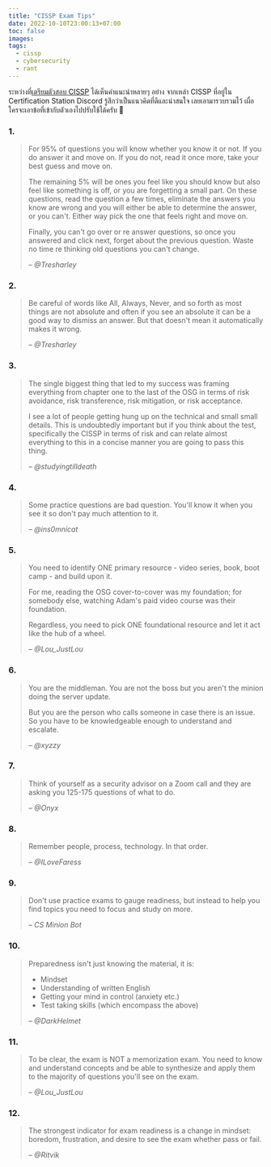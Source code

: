 ```yaml
---
title: "CISSP Exam Tips"
date: 2022-10-10T23:00:13+07:00
toc: false
images:
tags:
  - cissp
  - cybersecurity
  - rant
---
```


ระหว่างที่[เตรียมตัวสอบ CISSP](/posts/cissp-exam-preparation-review) ได้เห็นคำแนะนำหลายๆ อย่าง จากเหล่า CISSP ที่อยู่ใน Certification Station Discord รู้สึกว่าเป็นแนวคิดที่ดีและน่าสนใจ เลยเอามารวบรวมไว้ เผื่อใครจะเอาข้อที่เข้ากับตัวเองไปปรับใช้ได้ครับ 🙂

### 1.
> For 95% of questions you will know whether you know it or not. If you do answer it and move on. If you do not, read it once more, take your best guess and move on.
>
> The remaining 5% will be ones you feel like you should know but also feel like something is off, or you are forgetting a small part. On these questions, read the question a few times, eliminate the answers you know are wrong and you will either be able to determine the answer, or you can't. Either way pick the one that feels right and move on.
>
> Finally, you can't go over or re answer questions, so once you answered and click next, forget about the previous question. Waste no time re thinking old questions you can't change.
>
> <cite>&ndash; @Tresharley</cite>

### 2.
> Be careful of words like All, Always, Never, and so forth as most things are not absolute and often if you see an absolute it can be a good way to dismiss an answer. But that doesn't mean it automatically makes it wrong.
>
> <cite>&ndash; @Tresharley</cite>

### 3.
> The single biggest thing that led to my success was framing everything from chapter one to the last of the OSG in terms of risk avoidance, risk transference, risk mitigation, or risk acceptance.
>
> I see a lot of people getting hung up on the technical and small small details. This is undoubtedly important but if you think about the test, specifically the CISSP in terms of risk and can relate almost everything to this in a concise manner you are going to pass this thing. 
>
> <cite>&ndash; @studyingtilldeath</cite>

### 4.
> Some practice questions are bad question. You'll know it when you see it so don't pay much attention to it.
>
> <cite>&ndash; @ins0mnicat</cite>

### 5.
> You need to identify ONE primary resource - video series, book, boot camp - and build upon it.
>
> For me, reading the OSG cover-to-cover was my foundation; for somebody else, watching Adam's paid video course was their foundation. 
>
> Regardless, you need to pick ONE foundational resource and let it act like the hub of a wheel.
>
> <cite>&ndash; @Lou_JustLou</cite>

### 6.
> You are the middleman. You are not the boss but you aren't the minion doing the server update.
>
> But you are the person who calls someone in case there is an issue. So you have to be knowledgeable enough to understand and escalate.
>
> <cite>&ndash; @xyzzy</cite>

### 7.
> Think of yourself as a security advisor on a Zoom call and they are asking you 125-175 questions of what to do.
>
> <cite>&ndash; @Onyx</cite>

### 8.
> Remember people, process, technology. In that order.
>
> <cite>&ndash; @ILoveFaress</cite>

### 9.
> Don't use practice exams to gauge readiness, but instead to help you find topics you need to focus and study on more.
>
> <cite>&ndash; CS Minion Bot</cite>

### 10.
> Preparedness isn't just knowing the material, it is:
> * Mindset
> * Understanding of written English
> * Getting your mind in control (anxiety etc.)
> * Test taking skills (which encompass the above)
>
> <cite>&ndash; @DarkHelmet</cite>

### 11.
> To be clear, the exam is NOT a memorization exam. You need to know and understand concepts and be able to synthesize and apply them to the majority of questions you'll see on the exam.
>
> <cite>&ndash; @Lou_JustLou</cite>

### 12.
> The strongest indicator for exam readiness is a change in mindset: boredom, frustration, and desire to see the exam whether pass or fail.
>
> <cite>&ndash; @Ritvik</cite>
